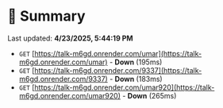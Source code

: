 # 📖 Summary
Last updated: **4/23/2025, 5:44:19 PM**

- `GET` [https://talk-m6gd.onrender.com/umar](https://talk-m6gd.onrender.com/umar) - **Down** (195ms)
- `GET` [https://talk-m6gd.onrender.com/9337](https://talk-m6gd.onrender.com/9337) - **Down** (183ms)
- `GET` [https://talk-m6gd.onrender.com/umar920](https://talk-m6gd.onrender.com/umar920) - **Down** (265ms)
